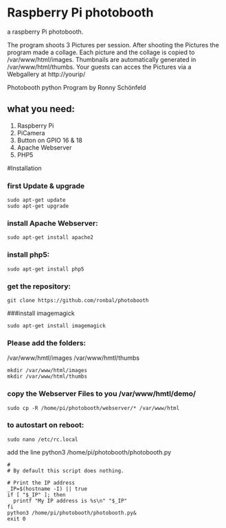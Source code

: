 # Raspberry Pi photobooth
a raspberry Pi photobooth.

The program shoots 3 Pictures per session. After shooting the Pictures the program made a collage. Each picture and the collage is copied to /var/www/html/images. Thumbnails are automatically generated in /var/www/html/thumbs. Your guests can acces the Pictures via a Webgallery at http://yourip/


Photobooth python Program by Ronny Schönfeld

## what you need:
1. Raspberry Pi
2. PiCamera
3. Button on GPIO 16 & 18
4. Apache Webserver
5. PHP5


#Installation

### first Update & upgrade
```
sudo apt-get update
sudo apt-get upgrade
```
### install Apache Webserver:
```
sudo apt-get install apache2
```
### install php5:
```
sudo apt-get install php5
```
### get the repository:
```
git clone https://github.com/ronbal/photobooth
```

###install imagemagick
```
sudo apt-get install imagemagick
```



### Please add the folders:
/var/www/hmtl/images
/var/www/hmtl/thumbs
```
mkdir /var/www/html/images
mkdir /var/www/html/thumbs
```


### copy the Webserver Files to you /var/www/hmtl/demo/
```
sudo cp -R /home/pi/photobooth/webserver/* /var/www/html
```
### to autostart on reboot:
```
sudo nano /etc/rc.local
```
add the line
python3 /home/pi/photobooth/photobooth.py

```
#
# By default this script does nothing.

# Print the IP address
_IP=$(hostname -I) || true
if [ "$_IP" ]; then
  printf "My IP address is %s\n" "$_IP"
fi
python3 /home/pi/photobooth/photobooth.py&
exit 0
```


